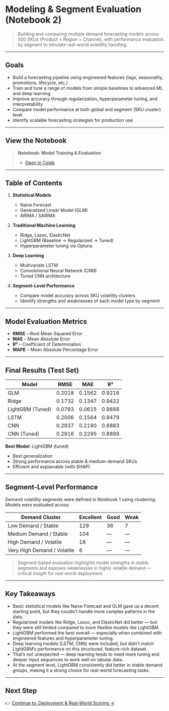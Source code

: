 # Modeling & Segment Evaluation (Notebook 2)

> Building and comparing multiple demand forecasting models across 300 SKUs (Product × Region × Channel), with performance evaluation by segment to simulate real-world volatility handling.

---

## Goals

- Build a forecasting pipeline using engineered features (lags, seasonality, promotions, lifecycle, etc.)
- Train and tune a range of models from simple baselines to advanced ML and deep learning
- Improve accuracy through regularization, hyperparameter tuning, and interpretability
- Compare model performance at both global and segment (SKU cluster) level
- Identify scalable forecasting strategies for production use

---

## View the Notebook
> **Notebook: Model Training & Evaluation**  
> - [Open in Colab](https://colab.research.google.com/github/Timensider/demand_forecasting_beauty_products/blob/main/notebooks/project_2_demand_forecasting_models.ipynb)  

---

## Table of Contents

1. **Statistical Models**
   - Naive Forecast  
   - Generalized Linear Model (GLM)  
   - ARIMA / SARIMA  

2. **Traditional Machine Learning**
   - Ridge, Lasso, ElasticNet  
   - LightGBM (Baseline → Regularized → Tuned)  
   - Hyperparameter tuning via Optuna  

3. **Deep Learning**
   - Multivariate LSTM  
   - Convolutional Neural Network (CNN)  
   - Tuned CNN architecture  

4. **Segment-Level Performance**
   - Compare model accuracy across SKU volatility clusters  
   - Identify strengths and weaknesses of each model type by segment  

---

## Model Evaluation Metrics

- **RMSE** – Root Mean Squared Error  
- **MAE** – Mean Absolute Error  
- **R²** – Coefficient of Determination  
- **MAPE** – Mean Absolute Percentage Error  

---

## Final Results (Test Set)

| Model              | RMSE   | MAE    | R²     |
|-------------------|--------|--------|--------|
| GLM               | 0.2018 | 0.1562 | 0.9216 |
| Ridge             | 0.1732 | 0.1347 | 0.9422 |
| LightGBM (Tuned)  | 0.0763 | 0.0615 | 0.9888 |
| LSTM              | 0.2006 | 0.1564 | 0.9479 |
| CNN               | 0.2937 | 0.2190 | 0.8883 |
| CNN (Tuned)       | 0.2916 | 0.2295 | 0.8899 |


**Best Model**: LightGBM (tuned)  
- Best generalization  
- Strong performance across stable & medium-demand SKUs  
- Efficient and explainable (with SHAP)

---

## Segment-Level Performance

Demand volatility segments were defined in Notebook 1 using clustering. Models were evaluated across:

| Demand Cluster              | Excellent | Good | Weak |
|----------------------------|-----------|------|------|
| Low Demand / Stable        | 129       | 36   | 7    |
| Medium Demand / Stable     | 104       | —    | —    |
| High Demand / Volatile     | 18        | —    | —    |
| Very High Demand / Volatile| 6         | —    | —    |

> Segment-based evaluation highlights model strengths in stable segments and exposes weaknesses in highly volatile demand — critical insight for real-world deployment.

---

## Key Takeaways

 - Basic statistical models like Naive Forecast and GLM gave us a decent starting point, but they couldn’t handle more complex patterns in the data.
 - Regularized models like Ridge, Lasso, and ElasticNet did better — but they were still limited compared to more flexible models like LightGBM.
 - LightGBM performed the best overall — especially when combined with engineered features and hyperparameter tuning.
 - Deep learning models (LSTM, CNN) were included, but didn’t match LightGBM’s performance on this structured, feature-rich dataset.
 - That’s not unexpected — deep learning tends to need more tuning and deeper input sequences to work well on tabular data.
 - At the segment level, LightGBM consistently did better in stable demand groups, making it a strong choice for real-world forecasting tasks.

---

## Next Step

👉 [Continue to: Deployment & Real-World Scoring →](README_deployment.md)
